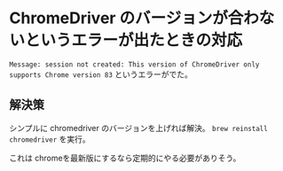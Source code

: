 # ChromeDriver のバージョンが合わないというエラーが出たときの対応

`Message: session not created: This version of ChromeDriver only supports Chrome version 83` というエラーがでた。

## 解決策

シンプルに chromedriver のバージョンを上げれば解決。 `brew reinstall chromedriver` を実行。

これは chromeを最新版にするなら定期的にやる必要がありそう。
